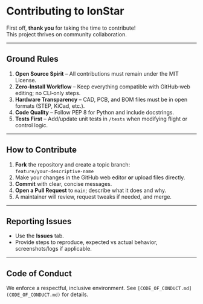# Contributing to IonStar

First off, **thank you** for taking the time to contribute!  
This project thrives on community collaboration.

---

## Ground Rules
1. **Open Source Spirit** – All contributions must remain under the MIT License.  
2. **Zero‑Install Workflow** – Keep everything compatible with GitHub‑web editing; no CLI‑only steps.  
3. **Hardware Transparency** – CAD, PCB, and BOM files must be in open formats (STEP, KiCad, etc.).  
4. **Code Quality** – Follow PEP 8 for Python and include docstrings.  
5. **Tests First** – Add/update unit tests in `/tests` when modifying flight or control logic.  

---

## How to Contribute
1. **Fork** the repository and create a topic branch:  
   `feature/your-descriptive-name`
2. Make your changes in the GitHub web editor **or** upload files directly.  
3. **Commit** with clear, concise messages.  
4. **Open a Pull Request** to `main`; describe what it does and why.  
5. A maintainer will review, request tweaks if needed, and merge.

---

## Reporting Issues
- Use the **Issues** tab.  
- Provide steps to reproduce, expected vs actual behavior, screenshots/logs if applicable.

---

## Code of Conduct
We enforce a respectful, inclusive environment. See `[CODE_OF_CONDUCT.md](CODE_OF_CONDUCT.md)` for details.
